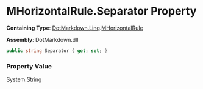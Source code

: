 # MHorizontalRule\.Separator Property

**Containing Type**: [DotMarkdown.Linq](../../README.md)\.[MHorizontalRule](../README.md)

**Assembly**: DotMarkdown\.dll

```csharp
public string Separator { get; set; }
```

### Property Value

System\.[String](https://docs.microsoft.com/en-us/dotnet/api/system.string)

